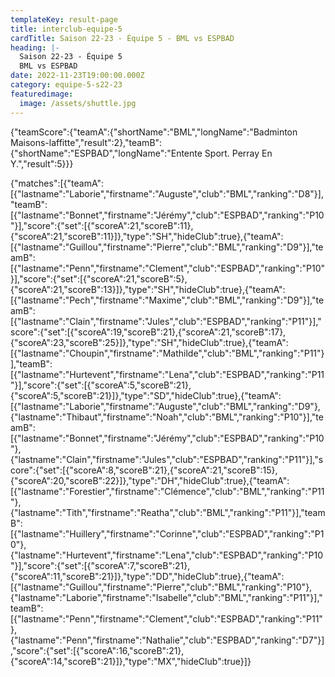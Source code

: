 ```yaml
---
templateKey: result-page
title: interclub-equipe-5
cardTitle: Saison 22-23 - Équipe 5 - BML vs ESPBAD
heading: |-
  Saison 22-23 - Équipe 5
  BML vs ESPBAD
date: 2022-11-23T19:00:00.000Z
category: equipe-5-s22-23
featuredimage:
  image: /assets/shuttle.jpg
---
```


<teamscoreboard>{"teamScore":{"teamA":{"shortName":"BML","longName":"Badminton Maisons-laffitte","result":2},"teamB":{"shortName":"ESPBAD","longName":"Entente Sport. Perray En Y.","result":5}}}</teamscoreboard>

<scoreboard>{"matches":[{"teamA":[{"lastname":"Laborie","firstname":"Auguste","club":"BML","ranking":"D8"}],"teamB":[{"lastname":"Bonnet","firstname":"Jérémy","club":"ESPBAD","ranking":"P10"}],"score":{"set":[{"scoreA":21,"scoreB":11},{"scoreA":21,"scoreB":11}]},"type":"SH","hideClub":true},{"teamA":[{"lastname":"Guillou","firstname":"Pierre","club":"BML","ranking":"D9"}],"teamB":[{"lastname":"Penn","firstname":"Clement","club":"ESPBAD","ranking":"P10"}],"score":{"set":[{"scoreA":21,"scoreB":5},{"scoreA":21,"scoreB":13}]},"type":"SH","hideClub":true},{"teamA":[{"lastname":"Pech","firstname":"Maxime","club":"BML","ranking":"D9"}],"teamB":[{"lastname":"Clain","firstname":"Jules","club":"ESPBAD","ranking":"P11"}],"score":{"set":[{"scoreA":19,"scoreB":21},{"scoreA":21,"scoreB":17},{"scoreA":23,"scoreB":25}]},"type":"SH","hideClub":true},{"teamA":[{"lastname":"Choupin","firstname":"Mathilde","club":"BML","ranking":"P11"}],"teamB":[{"lastname":"Hurtevent","firstname":"Lena","club":"ESPBAD","ranking":"P11"}],"score":{"set":[{"scoreA":5,"scoreB":21},{"scoreA":5,"scoreB":21}]},"type":"SD","hideClub":true},{"teamA":[{"lastname":"Laborie","firstname":"Auguste","club":"BML","ranking":"D9"},{"lastname":"Thibaut","firstname":"Noah","club":"BML","ranking":"P10"}],"teamB":[{"lastname":"Bonnet","firstname":"Jérémy","club":"ESPBAD","ranking":"P10"},{"lastname":"Clain","firstname":"Jules","club":"ESPBAD","ranking":"P11"}],"score":{"set":[{"scoreA":8,"scoreB":21},{"scoreA":21,"scoreB":15},{"scoreA":20,"scoreB":22}]},"type":"DH","hideClub":true},{"teamA":[{"lastname":"Forestier","firstname":"Clémence","club":"BML","ranking":"P11"},{"lastname":"Tith","firstname":"Reatha","club":"BML","ranking":"P11"}],"teamB":[{"lastname":"Huillery","firstname":"Corinne","club":"ESPBAD","ranking":"P10"},{"lastname":"Hurtevent","firstname":"Lena","club":"ESPBAD","ranking":"P10"}],"score":{"set":[{"scoreA":7,"scoreB":21},{"scoreA":11,"scoreB":21}]},"type":"DD","hideClub":true},{"teamA":[{"lastname":"Guillou","firstname":"Pierre","club":"BML","ranking":"P10"},{"lastname":"Laborie","firstname":"Isabelle","club":"BML","ranking":"P11"}],"teamB":[{"lastname":"Penn","firstname":"Clement","club":"ESPBAD","ranking":"P11"},{"lastname":"Penn","firstname":"Nathalie","club":"ESPBAD","ranking":"D7"}],"score":{"set":[{"scoreA":16,"scoreB":21},{"scoreA":14,"scoreB":21}]},"type":"MX","hideClub":true}]}</scoreboard>